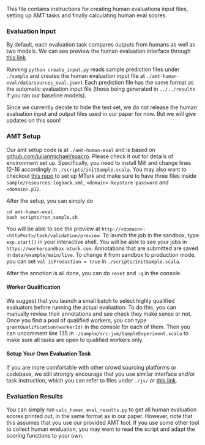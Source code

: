 This file contains instructions for creating human evaluationa input files, setting up AMT tasks and finally calculating human eval scores.

### Evaluation Input
By default, each evaluation task compares outputs from humans as well as two models. We can see preview the human evaluation interface through [this link](http://qa.cs.washington.edu:7782/task/validation/preview#). 

Running `python create_input.py` reads sample prediction files under `./sample` and creates the human evaluation input file at `./amt-human-eval/data/sources_eval.jsonl` Each prediction file has the same format as the automatic evaluation input file (those being generated in `../../results` if you ran our baseline models).

Since we currently decide to hide the test set, we do not release the human evaluation input and output files used in our paper for now. But we will give updates on this soon!


### AMT Setup
Our amt setup code is at `./amt-human-eval` and is based on [github.com/julianmichael/spacro](https://github.com/julianmichael/spacro). Please check it out for details of environment set up. Specifically, you need to install Mill and change lines 12-16 accordingly in `./scripts/initSample.scala`. You may also want to checkout [this repo](https://github.com/uwnlp/qamr/tree/main/code) to set up MTurk and make sure to have three files inside `sample/resources`: `logback.xml`, `<domain>-keystore-password` and `<domain>.p12`.

After the setup, you can simply do 
```
cd amt-human-eval
bash scripts/run_sample.sh
```

You will be able to see the preview at `http://<domain>:<httpPort>/task/validation/preview`. To launch the job in the sandbox, type `exp.start()` in your interactive shell. You will be able to see your jobs in `https://workersandbox.mturk.com`. Annotations that are submitted are saved in `data/example/main/live`. To change it from sandbox to production mode, you can set `val isProduction = true` in `./scripts/initSample.scala`.


After the annotion is all done, you can do `reset` and `:q` in the console.


#### Worker Qualification
We suggest that you launch a small batch to select highly qualified evaluators before running the actual evaluation. To do this, you can manually review their annotations and see check they make sense or not. Once you find a pool of qualified workers, you can type `grantQualification(workerId)` in the console for each of them. Then you can uncomment line 135 in `./sample/src-jvm/SampleExperiment.scala` to make sure all tasks are open to qualified workers only.



#### Setup Your Own Evaluation Task
If you are more comfortable with other crowd sourcing platforms or codebase, we still strongly encourage that you use similar interface and/or task instruction, which you can refer to files under `./js/` or [this link](http://qa.cs.washington.edu:7782/task/validation/preview#). 


### Evaluation Results
You can simply run `calc_human_eval_results.py` to get all human evaluation scores printed out, in the same format as in our paper. However, note that this assumes that you use our provided AMT tool. If you use some other tool to collect human evaluation, you may want to read the script and adapt the scoring functions to your own.
